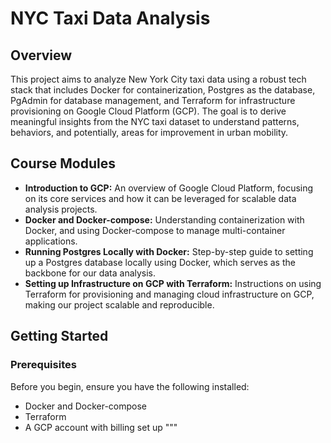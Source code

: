 # NYC Taxi Data Analysis

## Overview

This project aims to analyze New York City taxi data using a robust tech stack that includes Docker for containerization, Postgres as the database, PgAdmin for database management, and Terraform for infrastructure provisioning on Google Cloud Platform (GCP). The goal is to derive meaningful insights from the NYC taxi dataset to understand patterns, behaviors, and potentially, areas for improvement in urban mobility.

## Course Modules

- **Introduction to GCP:** An overview of Google Cloud Platform, focusing on its core services and how it can be leveraged for scalable data analysis projects.
- **Docker and Docker-compose:** Understanding containerization with Docker, and using Docker-compose to manage multi-container applications.
- **Running Postgres Locally with Docker:** Step-by-step guide to setting up a Postgres database locally using Docker, which serves as the backbone for our data analysis.
- **Setting up Infrastructure on GCP with Terraform:** Instructions on using Terraform for provisioning and managing cloud infrastructure on GCP, making our project scalable and reproducible.

## Getting Started

### Prerequisites

Before you begin, ensure you have the following installed:

- Docker and Docker-compose
- Terraform
- A GCP account with billing set up
"""
